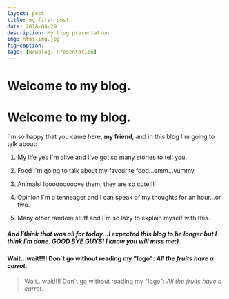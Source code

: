 ```yaml
---
layout: post
title: my first post.
date: 2018-08-29
description: My blog presentation.
img: html-img.jpg 
fig-caption: 
tags: [Newblog, Presentation]
---
```


# Welcome to my blog.
<h1> Welcome to my blog.</h1>


I´m so happy that you came here, **my friend**, and in this blog I´m going to talk about:

1. My life yes I´m alive and I´ve got so many stories to tell you.
  
2. Food I´m going to talk about my favourite food...emm...yummy.
  
3. AnimalsI looooooooove them, they are so cute!!!
  
4. Opinion I´m a tenneager and I can speak of my thoughts for an hour...or two.
  
5. Many other random stuff and I´m so lazy to explain myself with this.
  
##### And I´think that was all for today...I expected this blog to be longer but I think I´m done. GOOD BYE GUYS! I know you will miss me:)

#### Wait...wait!!!! Don´t go without reading my "logo": *All the fruits have a carrot.*


> Wait...wait!!!! Don´t go without reading my "logo": *All the fruits have a carrot.*


